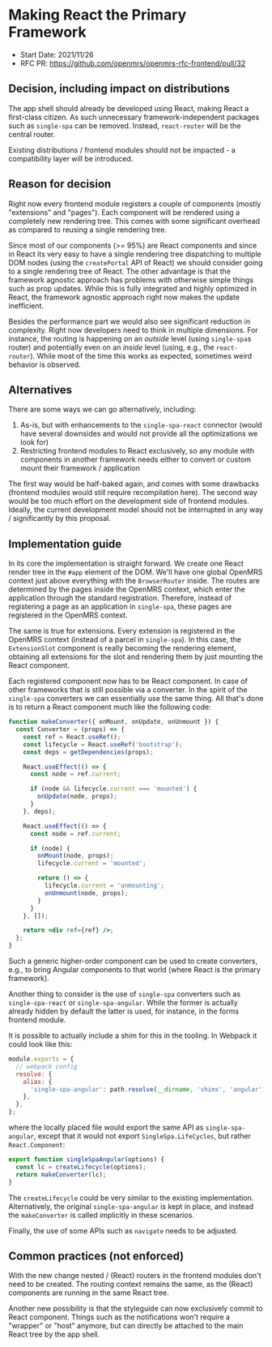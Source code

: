 # Making React the Primary Framework

- Start Date: 2021/11/26
- RFC PR: https://github.com/openmrs/openmrs-rfc-frontend/pull/32

## Decision, including impact on distributions

The app shell should already be developed using React, making React a first-class citizen. As such unnecessary framework-independent packages such as `single-spa` can be removed. Instead, `react-router` will be the central router.

Existing distributions / frontend modules should not be impacted - a compatibility layer will be introduced.

## Reason for decision

Right now every frontend module registers a couple of components (mostly "extensions" and "pages"). Each component will be rendered using a completely new rendering tree. This comes with some significant overhead as compared to reusing a single rendering tree.

Since most of our components (>= 95%) are React components and since in React its very easy to have a single rendering tree dispatching to multiple DOM nodes (using the `createPortal` API of React) we should consider going to a single rendering tree of React. The other advantage is that the framework agnostic approach has problems with otherwise simple things such as prop updates. While this is fully integrated and highly optimized in React, the framework agnostic approach right now makes the update inefficient.

Besides the performance part we would also see significant reduction in complexity. Right now developers need to think in multiple dimensions. For instance, the routing is happening on an *outside* level (using `single-spa`s router) and potentially even on an *inside* level (using, e.g., the `react-router`). While most of the time this works as expected, sometimes weird behavior is observed.

## Alternatives

There are some ways we can go alternatively, including:

1. As-is, but with enhancements to the `single-spa-react` connector (would have several downsides and would not provide all the optimizations we look for)
2. Restricting frontend modules to React exclusively, so any module with components in another framework needs either to convert or custom mount their framework / application

The first way would be half-baked again, and comes with some drawbacks (frontend modules would still require recompilation here). The second way would be too much effort on the development side of frontend modules. Ideally, the current development model should not be interrupted in any way / significantly by this proposal.

## Implementation guide

In its core the implementation is straight forward. We create one React render tree in the `#app` element of the DOM. We'll have one global OpenMRS context just above everything with the `BrowserRouter` inside. The routes are determined by the pages inside the OpenMRS context, which enter the application through the standard registration. Therefore, instead of registering a page as an application in `single-spa`, these pages are registered in the OpenMRS context.

The same is true for extensions. Every extension is registered in the OpenMRS context (instead of a parcel in `single-spa`). In this case, the `ExtensionSlot` component is really becoming the rendering element, obtaining all extensions for the slot and rendering them by just mounting the React component.

Each registered component now has to be React component. In case of other frameworks that is still possible via a converter. In the spirit of the `single-spa` converters we can essentially use the same thing. All that's done is to return a React component much like the following code:

```jsx
function makeConverter({ onMount, onUpdate, onUnmount }) {
  const Converter = (props) => {
    const ref = React.useRef();
    const lifecycle = React.useRef('bootstrap');
    const deps = getDependencies(props);

    React.useEffect(() => {
      const node = ref.current;

      if (node && lifecycle.current === 'mounted') {
        onUpdate(node, props);
      }
    }, deps);

    React.useEffect(() => {
      const node = ref.current;

      if (node) {
        onMount(node, props);
        lifecycle.current = 'mounted';

        return () => {
          lifecycle.current = 'unmounting';
          onUnmount(node, props);
        }
      }
    }, []);

    return <div ref={ref} />;
  };
}
```

Such a generic higher-order component can be used to create converters, e.g., to bring Angular components to that world (where React is the primary framework).

Another thing to consider is the use of `single-spa` converters such as `single-spa-react` or `single-spa-angular`. While the former is actually already hidden by default the latter is used, for instance, in the forms frontend module.

It is possible to actually include a shim for this in the tooling. In Webpack it could look like this:

```js
module.exports = {
  // webpack config
  resolve: {
    alias: {
      'single-spa-angular': path.resolve(__dirname, 'shims', 'angular'),
    },
  },
};
```

where the locally placed file would export the same API as `single-spa-angular`, except that it would not export `SingleSpa.LifeCycles`, but rather `React.Component`:

```ts
export function singleSpaAngular(options) {
  const lc = createLifecycle(options);
  return makeConverter(lc);
}
```

The `createLifecycle` could be very similar to the existing implementation. Alternatively, the original `single-spa-angular` is kept in place, and instead the `makeConverter` is called implicitly in these scenarios.

Finally, the use of some APIs such as `navigate` needs to be adjusted.

## Common practices (not enforced)

With the new change nested / (React) routers in the frontend modules don't need to be created. The routing context remains the same, as the (React) components are running in the same React tree.

Another new possibility is that the styleguide can now exclusively commit to React component. Things such as the notifications won't require a "wrapper" or "host" anymore, but can directly be attached to the main React tree by the app shell.
